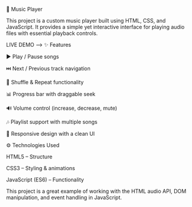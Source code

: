 🎵 Music Player

This project is a custom music player built using HTML, CSS, and JavaScript. It provides a simple yet interactive interface for playing audio files with essential playback controls.

LIVE DEMO --> 
✨ Features

▶️ Play / Pause songs

⏭️ Next / Previous track navigation

🔀 Shuffle & Repeat functionality

📊 Progress bar with draggable seek

🔊 Volume control (increase, decrease, mute)

🎶 Playlist support with multiple songs

🎨 Responsive design with a clean UI

⚙️ Technologies Used

HTML5 – Structure

CSS3 – Styling & animations

JavaScript (ES6) – Functionality

This project is a great example of working with the HTML audio API, DOM manipulation, and event handling in JavaScript.
